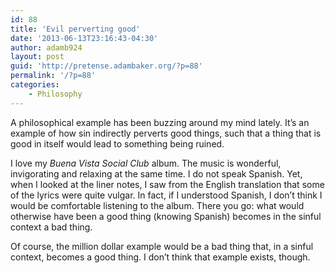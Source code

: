 ```yaml
---
id: 88
title: 'Evil perverting good'
date: '2013-06-13T23:16:43-04:30'
author: adamb924
layout: post
guid: 'http://pretense.adambaker.org/?p=88'
permalink: '/?p=88'
categories:
    - Philosophy
---
```


A philosophical example has been buzzing around my mind lately. It’s an example of how sin indirectly perverts good things, such that a thing that is good in itself would lead to something being ruined.

I love my *Buena Vista Social Club* album. The music is wonderful, invigorating and relaxing at the same time. I do not speak Spanish. Yet, when I looked at the liner notes, I saw from the English translation that some of the lyrics were quite vulgar. In fact, if I understood Spanish, I don’t think I would be comfortable listening to the album. There you go: what would otherwise have been a good thing (knowing Spanish) becomes in the sinful context a bad thing.

Of course, the million dollar example would be a bad thing that, in a sinful context, becomes a good thing. I don’t think that example exists, though.